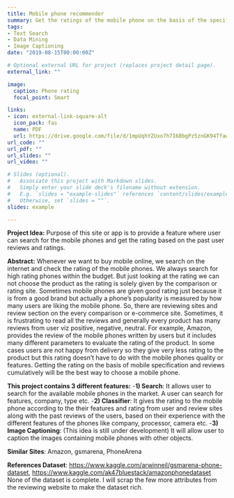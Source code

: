 ```yaml
---
title: Mobile phone recommender
summary: Get the ratings of the mobile phone on the basis of the specification and past user reviews. 
tags:
- Text Search
- Data Mining
- Image Captioning
date: "2019-08-15T00:00:00Z"

# Optional external URL for project (replaces project detail page).
external_link: ""

image:
  caption: Phone rating
  focal_point: Smart

links:
- icon: external-link-square-alt
  icon_pack: fas
  name: PDF
  url: https://drive.google.com/file/d/1mpUqhYZUxo7h7I6BbgPz5znGK94TfawF/view?usp=sharing
url_code: ""
url_pdf: ""
url_slides: ""
url_video: ""

# Slides (optional).
#   Associate this project with Markdown slides.
#   Simply enter your slide deck's filename without extension.
#   E.g. `slides = "example-slides"` references `content/slides/example-slides.md`.
#   Otherwise, set `slides = ""`.
slides: example

---
```

  
**Project Idea:**
Purpose of this site or app is to provide a feature where user can search for the mobile phones and get the rating based on the past user reviews and ratings.

**Abstract:**
Whenever we want to buy mobile online, we search on the internet and check the rating of the mobile phones. 
We always search for high rating phones within the budget. But just looking at the rating we can not choose the product as the rating is solely 
given by the comparison or rating site. Sometimes mobile phones are given good rating just because it is from a good brand but actually a phone’s 
popularity is measured by how many users are liking the mobile phone. So, there are reviewing sites and review section on the every comparison or 
e-commerce site. Sometimes, it is frustrating to read all the reviews and generally every product has many reviews from user viz positive, negative, neutral. 
For example, Amazon, provides the review of the mobile phones written by users but it includes many different parameters to evaluate the rating of the product. 
In some cases users are not happy from delivery so they give very less rating to the product but this rating doesn’t have to do with the mobile phones 
quality or features. Getting the rating on the basis of mobile specification and reviews cumulatively will be the best way to choose a mobile phone.

**This project contains 3 different features:**
-**1) Search**: It allows user to search for the available mobile phones in the market. A user can search for features, company, type etc. 
-**2) Classifier**: It gives the rating to the mobile phone according to the their features and rating from user and review sites along with the past reviews of the users, based on their experience with the different features of the phones like company, processor, camera etc.
-**3) Image Captioning**: (This idea is still under development) It will allow user to caption the images containing mobile phones with other objects.

**Similar Sites**: Amazon, gsmarena, PhoneArena

**References Dataset**: https://www.kaggle.com/arwinneil/gsmarena-phone-dataset, https://www.kaggle.com/ak47bluestack/amazonphonedataset
None of the dataset is complete. I will scrap the few more attributes from the reviewing website to make the dataset rich.


